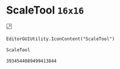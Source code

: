 # ScaleTool `16x16`
<img src="/img/ScaleTool.png" width=16 height=16>

``` CSharp
EditorGUIUtility.IconContent("ScaleTool")
```
```
ScaleTool
```
```
3934544089499413844
```
